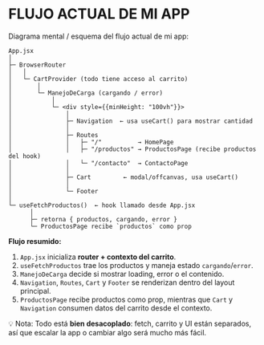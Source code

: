 # FLUJO ACTUAL DE MI APP

Diagrama mental / esquema del flujo actual de mi app:

```
App.jsx
│
├─ BrowserRouter
│   │
│   └─ CartProvider (todo tiene acceso al carrito)
│       │
│       └─ ManejoDeCarga (cargando / error)
│           │
│           └─ <div style={{minHeight: "100vh"}}>
│               │
│               ├─ Navigation  ← usa useCart() para mostrar cantidad
│               │
│               ├─ Routes
│               │   ├─ "/"          → HomePage
│               │   ├─ "/productos" → ProductosPage (recibe productos del hook)
│               │   └─ "/contacto"  → ContactoPage
│               │
│               ├─ Cart         ← modal/offcanvas, usa useCart()
│               │
│               └─ Footer
│
└─ useFetchProductos()  ← hook llamado desde App.jsx
      │
      ├─ retorna { productos, cargando, error }
      └─ ProductosPage recibe `productos` como prop
```

**Flujo resumido:**

1. `App.jsx` inicializa **router + contexto del carrito**.
2. `useFetchProductos` trae los productos y maneja estado `cargando`/`error`.
3. `ManejoDeCarga` decide si mostrar loading, error o el contenido.
4. `Navigation`, `Routes`, `Cart` y `Footer` se renderizan dentro del layout principal.
5. `ProductosPage` recibe productos como prop, mientras que `Cart` y `Navigation` consumen datos del carrito desde el contexto.

💡 Nota: Todo está **bien desacoplado**: fetch, carrito y UI están separados, así que escalar la app o cambiar algo será mucho más fácil.

